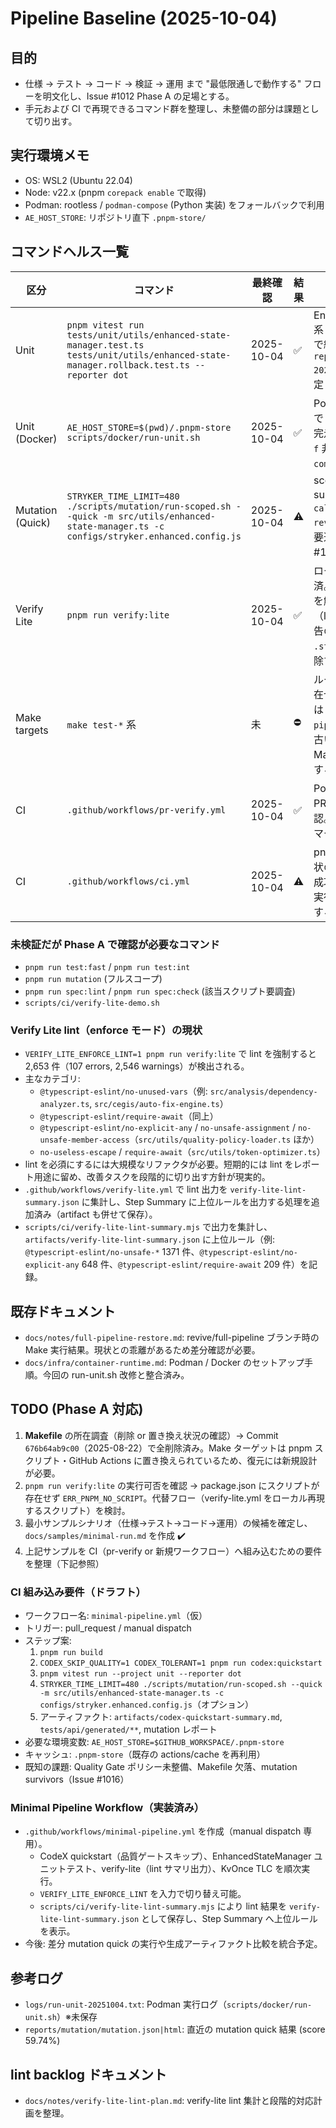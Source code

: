 # Pipeline Baseline (2025-10-04)

## 目的
- 仕様 → テスト → コード → 検証 → 運用 まで "最低限通しで動作する" フローを明文化し、Issue #1012 Phase A の足場とする。
- 手元および CI で再現できるコマンド群を整理し、未整備の部分は課題として切り出す。

## 実行環境メモ
- OS: WSL2 (Ubuntu 22.04)
- Node: v22.x (pnpm `corepack enable` で取得)
- Podman: rootless / `podman-compose` (Python 実装) をフォールバックで利用
- `AE_HOST_STORE`: リポジトリ直下 `.pnpm-store/`

## コマンドヘルス一覧
| 区分 | コマンド | 最終確認 | 結果 | 備考 |
|------|----------|----------|------|------|
| Unit | `pnpm vitest run tests/unit/utils/enhanced-state-manager.test.ts tests/unit/utils/enhanced-state-manager.rollback.test.ts --reporter dot` | 2025-10-04 | ✅ | EnhancedStateManager 系 49 ケースがローカルで緑化。ログは `reports/unit-20251004.log` に保存予定 (TODO)。 |
| Unit (Docker) | `AE_HOST_STORE=$(pwd)/.pnpm-store scripts/docker/run-unit.sh` | 2025-10-04 | ✅ | Podman フォールバックで 83 ケースが約 45s で完走。`podman compose -f` 非対応時は `podman-compose` に自動切替。 |
| Mutation (Quick) | `STRYKER_TIME_LIMIT=480 ./scripts/mutation/run-scoped.sh --quick -m src/utils/enhanced-state-manager.ts -c configs/stryker.enhanced.config.js` | 2025-10-04 | ⚠️ | score 59.74% / survived 184。`calculateChecksum` / `reviveEntryData` 周辺が要追加テスト (Issue #1016)。 |
| Verify Lite | `pnpm run verify:lite` | 2025-10-04 | ✅ | ローカルスクリプト追加済。TypeScript エラーを解消し exit 0 を確認（lint は非強制のため警告のみ出力）。実行前に `.stryker-tmp` を自動削除するよう対応。 |
| Make targets | `make test-*` 系 | 未 | ⛔ | ルートに Makefile が存在せず、直近のテーブルは `docs/notes/full-pipeline-restore.md` の古い情報。Phase A で Makefile 復元可否を調査する。 |
| CI | `.github/workflows/pr-verify.yml` | 2025-10-04 | ✅ | Podman cache 導入の PR #1014 でローカル確認。CI 側での成功は PR マージ後に要確認。 |
| CI | `.github/workflows/ci.yml` | 2025-10-04 | ⚠️ | pnpm cache を追加。現状の main ブランチでの成功状況は未確認。CI 再実行後にログをレビューする。 |

### 未検証だが Phase A で確認が必要なコマンド
- `pnpm run test:fast` / `pnpm run test:int`
- `pnpm run mutation` (フルスコープ)
- `pnpm run spec:lint` / `pnpm run spec:check` (該当スクリプト要調査)
- `scripts/ci/verify-lite-demo.sh`

### Verify Lite lint（enforce モード）の現状
- `VERIFY_LITE_ENFORCE_LINT=1 pnpm run verify:lite` で lint を強制すると 2,653 件（107 errors, 2,546 warnings）が検出される。
- 主なカテゴリ:
  - `@typescript-eslint/no-unused-vars`（例: `src/analysis/dependency-analyzer.ts`, `src/cegis/auto-fix-engine.ts`）
  - `@typescript-eslint/require-await`（同上）
  - `@typescript-eslint/no-explicit-any` / `no-unsafe-assignment` / `no-unsafe-member-access`（`src/utils/quality-policy-loader.ts` ほか）
  - `no-useless-escape` / `require-await`（`src/utils/token-optimizer.ts`）
- lint を必須にするには大規模なリファクタが必要。短期的には lint をレポート用途に留め、改善タスクを段階的に切り出す方針が現実的。
- `.github/workflows/verify-lite.yml` で lint 出力を `verify-lite-lint-summary.json` に集計し、Step Summary に上位ルールを出力する処理を追加済み（artifact も併せて保存）。
- `scripts/ci/verify-lite-lint-summary.mjs` で出力を集計し、`artifacts/verify-lite-lint-summary.json` に上位ルール（例: `@typescript-eslint/no-unsafe-*` 1371 件、`@typescript-eslint/no-explicit-any` 648 件、`@typescript-eslint/require-await` 209 件）を記録。

## 既存ドキュメント
- `docs/notes/full-pipeline-restore.md`: revive/full-pipeline ブランチ時の Make 実行結果。現状との乖離があるため差分確認が必要。
- `docs/infra/container-runtime.md`: Podman / Docker のセットアップ手順。今回の run-unit.sh 改修と整合済み。

## TODO (Phase A 対応)
1. **Makefile** の所在調査（削除 or 置き換え状況の確認）→ Commit `676b64ab9c00`（2025-08-22）で全削除済み。Make ターゲットは pnpm スクリプト・GitHub Actions に置き換えられているため、復元には新規設計が必要。
2. `pnpm run verify:lite` の実行可否を確認 → package.json にスクリプトが存在せず `ERR_PNPM_NO_SCRIPT`。代替フロー（verify-lite.yml をローカル再現するスクリプト）を検討。
3. 最小サンプルシナリオ（仕様→テスト→コード→運用）の候補を確定し、`docs/samples/minimal-run.md` を作成 ✔️
4. 上記サンプルを CI（pr-verify or 新規ワークフロー）へ組み込むための要件を整理（下記参照）

### CI 組み込み要件（ドラフト）
- ワークフロー名: `minimal-pipeline.yml`（仮）
- トリガー: pull_request / manual dispatch
- ステップ案:
  1. `pnpm run build`
  2. `CODEX_SKIP_QUALITY=1 CODEX_TOLERANT=1 pnpm run codex:quickstart`
  3. `pnpm vitest run --project unit --reporter dot`
  4. `STRYKER_TIME_LIMIT=480 ./scripts/mutation/run-scoped.sh --quick -m src/utils/enhanced-state-manager.ts -c configs/stryker.enhanced.config.js`（オプション）
  5. アーティファクト: `artifacts/codex-quickstart-summary.md`, `tests/api/generated/**`, mutation レポート
- 必要な環境変数: `AE_HOST_STORE=$GITHUB_WORKSPACE/.pnpm-store`
- キャッシュ: `.pnpm-store`（既存の actions/cache を再利用）
- 既知の課題: Quality Gate ポリシー未整備、Makefile 欠落、mutation survivors（Issue #1016）

### Minimal Pipeline Workflow（実装済み）
- `.github/workflows/minimal-pipeline.yml` を作成（manual dispatch 専用）。
  - CodeX quickstart（品質ゲートスキップ）、EnhancedStateManager ユニットテスト、verify-lite（lint サマリ出力）、KvOnce TLC を順次実行。
  - `VERIFY_LITE_ENFORCE_LINT` を入力で切り替え可能。
  - `scripts/ci/verify-lite-lint-summary.mjs` により lint 結果を `verify-lite-lint-summary.json` として保存し、Step Summary へ上位ルールを表示。
- 今後: 差分 mutation quick の実行や生成アーティファクト比較を統合予定。

## 参考ログ
- `logs/run-unit-20251004.txt`: Podman 実行ログ（`scripts/docker/run-unit.sh`）※未保存
- `reports/mutation/mutation.json|html`: 直近の mutation quick 結果 (score 59.74%)

## lint backlog ドキュメント
- `docs/notes/verify-lite-lint-plan.md`: verify-lite lint 集計と段階的対応計画を整理。
